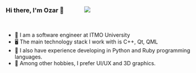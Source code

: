 ### Hi there, I'm Ozar 👋 &nbsp;&nbsp;&nbsp;&nbsp;&nbsp;&nbsp;&nbsp;&nbsp;&nbsp;&nbsp;&nbsp;&nbsp; ![](https://komarev.com/ghpvc/?username=ozarchik)

</br>

- :triangular_flag_on_post:   	I am a software engineer at ITMO University
- :desktop_computer:   The main technology stack I work with is C++, Qt, QML      
- :scroll: I also have experience developing in Python and Ruby programming languages.
- :test_tube: Among other hobbies, I prefer UI/UX and 3D graphics.
